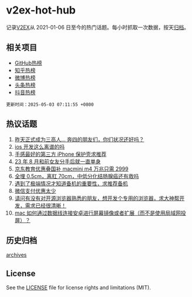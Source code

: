 # v2ex-hot-hub

 记录[V2EX](https://www.v2ex.com/)从 2021-01-06 日至今的热门话题。每小时抓取一次数据，按天[归档](archives)。
 
 ## 相关项目

- [GitHub热榜](https://github.com/lonnyzhang423/github-hot-hub)
- [知乎热榜](https://github.com/lonnyzhang423/zhihu-hot-hub)
- [微博热榜](https://github.com/lonnyzhang423/weibo-hot-hub)
- [头条热榜](https://github.com/lonnyzhang423/toutiao-hot-hub)
- [抖音热榜](https://github.com/lonnyzhang423/douyin-hot-hub)


 `更新时间：2025-05-03 07:11:55 +0800`

## 热议话题

1. [昨天正式成为三高人... 奔四的朋友们，你们状况还好吗？](https://www.v2ex.com/t/1129363)
1. [ios 开发这么离谱的吗](https://www.v2ex.com/t/1129398)
1. [手感最好的第三方 iPhone 保护壳求推荐](https://www.v2ex.com/t/1129365)
1. [23 年 8 月和前女友分手后就一直单身](https://www.v2ex.com/t/1129420)
1. [京东教育优惠叠国补 macmini m4 万兆只需 2999](https://www.v2ex.com/t/1129386)
1. [全埋 0.5cm，离肛 70cm，中低分化结肠腺癌还有救吗](https://www.v2ex.com/t/1129382)
1. [遇到了极端情况才知道备机的重要性，求推荐备机](https://www.v2ex.com/t/1129429)
1. [微信支付优惠太少](https://www.v2ex.com/t/1129415)
1. [请问有没有对开源浏览器熟悉的朋友，想开发个专用的浏览器，求大神帮开发，需求已经很清晰！](https://www.v2ex.com/t/1129402)
1. [mac 如何通过数据线连接安卓进行屏幕镜像或者扩展（而不是使用局域网投屏）？](https://www.v2ex.com/t/1129373)

## 历史归档

[archives](archives)

## License

See the [LICENSE](LICENSE) file for license rights and limitations (MIT).
